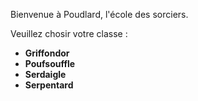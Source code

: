 Bienvenue à Poudlard, l'école des sorciers.

Veuillez chosir votre classe :


* **Griffondor**
* **Poufsouffle**
* **Serdaigle**
* **Serpentard**
